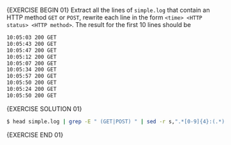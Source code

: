 {EXERCISE BEGIN 01}
Extract all the lines of `simple.log` that contain an HTTP method `GET` or `POST`, rewrite each line in the form `<time> <HTTP status> <HTTP method>`. The result for the first 10 lines should be

``` txt
10:05:03 200 GET
10:05:43 200 GET
10:05:47 200 GET
10:05:12 200 GET
10:05:07 200 GET
10:05:34 200 GET
10:05:57 200 GET
10:05:50 200 GET
10:05:24 200 GET
10:05:50 200 GET
```
{EXERCISE SOLUTION 01}
``` sh
$ head simple.log | grep -E " (GET|POST) " | sed -r s,".*[0-9]{4}:(.*) (GET|POST).*HTTP/1.[01] ([0-9]{3}).*","\1 \3 \2",
```
{EXERCISE END 01}
